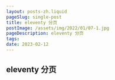 ```yaml
---
layout: posts-zh.liquid
pageSlug: single-post
title: eleventy 分页
postImage: /assets/img/2022/01/07-1.jpg
pageDescription: eleventy 分页
tags: 
date: 2023-02-12
---
```


## eleventy 分页